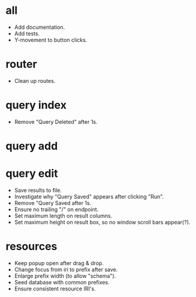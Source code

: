 # all

- Add documentation.
- Add tests.
- Y-movement to button clicks.

# router

- Clean up routes.

# query index

- Remove "Query Deleted" after 1s.

# query add

# query edit

- Save results to file.
- Investigate why "Query Saved" appears after clicking "Run".
- Remove "Query Saved after 1s.
- Ensure no trailing "/" on endpoint.
- Set maximum length on result columns.
- Set maximum height on result box, so no window scroll bars appear(?).

# resources

- Keep popup open after drag & drop.
- Change focus from iri to prefix after save.
- Enlarge prefix width (to allow "schema").
- Seed database with common prefixes.
- Ensure consistent resource IRI's.
